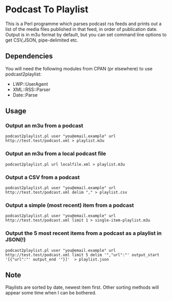 Podcast To Playlist
===================

This is a Perl programme which parses podcast rss feeds and prints out a list of the media files published in that feed, in order of publication date.
Output is in m3u format by default, but you can set command line options to get CSV,JSON, pipe-delimited etc.

Dependencies
------------

You will need the following modules from CPAN (pr elsewhere) to use podcast2playlist:

 * LWP::UserAgent
 * XML::RSS::Parser
 * Date::Parse

Usage
-----



### Output an m3u from a podcast

	podcast2playlist.pl user "you@email.example" url http://test.test/podcast.xml > playlist.m3u

### Output an m3u from a local podcast file
	podcast2playlist.pl url localfile.xml > playlist.m3u

### Output a CSV from a podcast
	podcast2playlist.pl user "you@email.example" url http://test.test/podcast.xml delim "," > playlist.csv

### Output a simple (most recent) item from a podcast
	podcast2playlist.pl user "you@email.example" url http://test.test/podcast.xml limit 1 > single-item-playlist.m3u

### Output the 5 most recent items from a podcast as a playlist in JSON(!)
	podcast2playlist.pl user "you@email.example" url http://test.test/podcast.xml limit 5 delim '","url":"' output_start '[{"url":"' output_end '"}]'  > playlist.json


Note
----

Playlists are sorted by date, newest item first. Other sorting methods will appear some time when I can be bothered.
